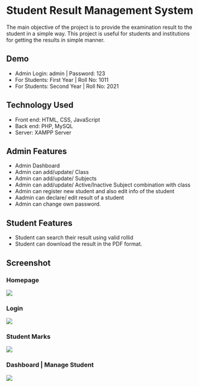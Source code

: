 #  Student Result Management System

The main objective of the project is to provide the examination result to the student in a simple way.
This project is useful for students and institutions for getting the results in simple manner.

## Demo 

- Admin Login: admin | Password: 123 <br/>
- For Students: First Year | Roll No: 1011<br/>
- For Students: Second Year | Roll No: 2021<br/>


## Technology Used

- Front end: HTML, CSS, JavaScript <br/>
- Back end: PHP, MySQL  <br/>
- Server: XAMPP Server

## Admin Features

- Admin Dashboard <br/>
- Admin can add/update/ Class <br/>
- Admin can add/update/ Subjects  <br/>
- Admin can add/update/ Active/Inactive Subject combination with class  <br/>
- Admin can register new student and also edit info of the student  <br/>
- Aadmin can declare/ edit  result of a student  <br/>
- Admin can change own password.

## Student Features

- Student can search their result using valid rollid <br/>
- Student can download the result in the PDF format.

## Screenshot

### Homepage 
<img src="https://github.com/Govind155/Student-Result-Management-System/blob/master/images/screenshot01.PNG">

### Login 
<img src="https://github.com/Govind155/Student-Result-Management-System/blob/master/images/screenshot02.PNG">

### Student Marks 
<img src="https://github.com/Govind155/Student-Result-Management-System/blob/master/images/screenshot03.PNG">

### Dashboard | Manage Student  
<img src="https://github.com/Govind155/Student-Result-Management-System/blob/master/images/screenshot04.PNG">



 

 


 

 

 


 



